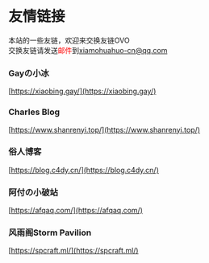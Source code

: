 # 友情链接

本站的一些友链，欢迎来交换友链OVO  
交换友链请发送<font color="red">邮件</font>到<a href="mailto:xiamohuahuo-cn@qq.com">xiamohuahuo-cn@qq.com</a>

### Gayの小冰
[https://xiaobing.gay/](https://xiaobing.gay/)

### Charles Blog
[https://www.shanrenyi.top/](https://www.shanrenyi.top/)

### 俗人博客
[https://blog.c4dy.cn/](https://blog.c4dy.cn/)

### 阿付の小破站
[https://afqaq.com/](https://afqaq.com/)

### 风雨阁Storm Pavilion
[https://spcraft.ml/](https://spcraft.ml/)
